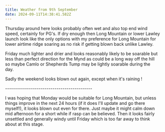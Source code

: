 ```yaml
---
title: Weather from 9th September
date: 2024-09-11T14:38:41.582Z
---
```

Thursday around here looks probably often wet and also top end wind speed, certainly for PG's.  If dry enough then Long Mountain or lower Lawley launch look like the only options with my preference for Long Mountain for lower airtime ridge soaring as no risk if getting blown back unlike Lawley.

Friday much lighter and drier and looks reasonably likely to be soarable but less than perfect direction for the Mynd as could be a long way off the hill so maybe Camlo or Shepherds Tump may be lightly soarable during the day.

Sadly the weekend looks blown out again, except when it's raining !

\--------------------------------------------

I was hoping that Monday would be suitable for Long Mountain, but unless things improve in the next 24 hours (if it does I'll update and go there myself!), it looks blown out even for there.  Just maybe it might calm down mid afternoon for a short while if rasp can be believed.  Then it looks fairly unsettled and generally windy until Friday which is too far away to think about at this stage.